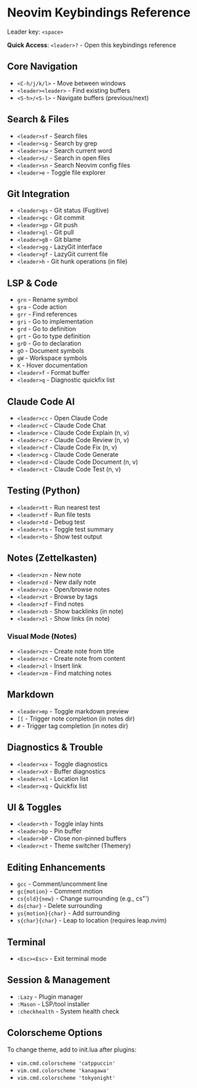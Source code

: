 # Neovim Keybindings Reference

Leader key: `<space>`

**Quick Access**: `<leader>?` - Open this keybindings reference

## Core Navigation
- `<C-h/j/k/l>` - Move between windows
- `<leader><leader>` - Find existing buffers
- `<S-h>/<S-l>` - Navigate buffers (previous/next)

## Search & Files
- `<leader>sf` - Search files
- `<leader>sg` - Search by grep
- `<leader>sw` - Search current word
- `<leader>s/` - Search in open files
- `<leader>sn` - Search Neovim config files
- `<leader>e` - Toggle file explorer

## Git Integration
- `<leader>gs` - Git status (Fugitive)
- `<leader>gc` - Git commit
- `<leader>gp` - Git push
- `<leader>gl` - Git pull
- `<leader>gB` - Git blame
- `<leader>gg` - LazyGit interface
- `<leader>gf` - LazyGit current file
- `<leader>h` - Git hunk operations (in file)

## LSP & Code
- `grn` - Rename symbol
- `gra` - Code action
- `grr` - Find references
- `gri` - Go to implementation
- `grd` - Go to definition
- `grt` - Go to type definition
- `grD` - Go to declaration
- `gO` - Document symbols
- `gW` - Workspace symbols
- `K` - Hover documentation
- `<leader>f` - Format buffer
- `<leader>q` - Diagnostic quickfix list

## Claude Code AI
- `<leader>cc` - Open Claude Code
- `<leader>cC` - Claude Code Chat
- `<leader>ce` - Claude Code Explain (n, v)
- `<leader>cr` - Claude Code Review (n, v)
- `<leader>cf` - Claude Code Fix (n, v)
- `<leader>cg` - Claude Code Generate
- `<leader>cd` - Claude Code Document (n, v)
- `<leader>ct` - Claude Code Test (n, v)

## Testing (Python)
- `<leader>tt` - Run nearest test
- `<leader>tf` - Run file tests
- `<leader>td` - Debug test
- `<leader>ts` - Toggle test summary
- `<leader>to` - Show test output

## Notes (Zettelkasten)
- `<leader>zn` - New note
- `<leader>zd` - New daily note
- `<leader>zo` - Open/browse notes
- `<leader>zt` - Browse by tags
- `<leader>zf` - Find notes
- `<leader>zb` - Show backlinks (in note)
- `<leader>zl` - Show links (in note)

### Visual Mode (Notes)
- `<leader>zn` - Create note from title
- `<leader>zc` - Create note from content
- `<leader>zl` - Insert link
- `<leader>zm` - Find matching notes

## Markdown
- `<leader>mp` - Toggle markdown preview
- `[[` - Trigger note completion (in notes dir)
- `#` - Trigger tag completion (in notes dir)

## Diagnostics & Trouble
- `<leader>xx` - Toggle diagnostics
- `<leader>xX` - Buffer diagnostics
- `<leader>xl` - Location list
- `<leader>xq` - Quickfix list

## UI & Toggles
- `<leader>th` - Toggle inlay hints
- `<leader>bp` - Pin buffer
- `<leader>bP` - Close non-pinned buffers
- `<leader>ct` - Theme switcher (Themery)

## Editing Enhancements
- `gcc` - Comment/uncomment line
- `gc{motion}` - Comment motion
- `cs{old}{new}` - Change surrounding (e.g., cs"')
- `ds{char}` - Delete surrounding
- `ys{motion}{char}` - Add surrounding
- `s{char}{char}` - Leap to location (requires leap.nvim)

## Terminal
- `<Esc><Esc>` - Exit terminal mode

## Session & Management
- `:Lazy` - Plugin manager
- `:Mason` - LSP/tool installer
- `:checkhealth` - System health check

## Colorscheme Options
To change theme, add to init.lua after plugins:
- `vim.cmd.colorscheme 'catppuccin'`
- `vim.cmd.colorscheme 'kanagawa'`
- `vim.cmd.colorscheme 'tokyonight'`